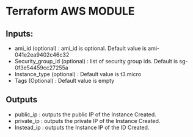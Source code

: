 # Terraform AWS MODULE

## Inputs:

* ami_id (optional) : ami_id is optional. Default value is ami-041e2ea9402c46c32
* Security_group_id (optional) : list of security group ids. Default is sg-0f3e54459cc27255a
* Instance_type (optional) : Default value is t3.micro
* Tags (Optional) : Default value is empty


## Outputs

* public_ip : outputs the public IP of the Instance Created.
* private_ip : outputs the private IP of the Instance Created.
* Instead_ip : outputs the Instance IP of the ID Created.